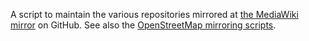 A script to maintain the various repositories mirrored at
[the MediaWiki mirror](http://github.com/mediawiki) on GitHub. See
also the
[OpenStreetMap mirroring scripts](http://github.com/avar/openstreetmap-mirror).
